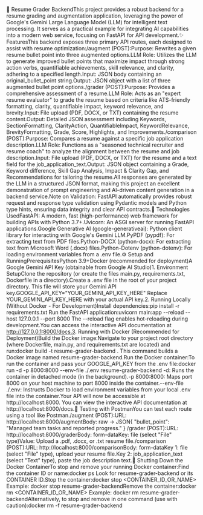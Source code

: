 📄 Resume Grader BackendThis project provides a robust backend for a resume grading and augmentation application, leveraging the power of Google's Gemini Large Language Model (LLM) for intelligent text processing. It serves as a practical example for integrating AI capabilities into a modern web service, focusing on FastAPI for API development.✨ FeaturesThis backend exposes three primary API routes, each designed to assist with resume optimization:/augment (POST):Purpose: Rewrites a given resume bullet point into three augmented options.LLM Role: Utilizes the LLM to generate improved bullet points that maximize impact through strong action verbs, quantifiable achievements, skill relevance, and clarity, adhering to a specified length.Input: JSON body containing an original_bullet_point string.Output: JSON object with a list of three augmented bullet point options./grader (POST):Purpose: Provides a comprehensive assessment of a resume.LLM Role: Acts as an "expert resume evaluator" to grade the resume based on criteria like ATS-friendly formatting, clarity, quantifiable impact, keyword relevance, and brevity.Input: File upload (PDF, DOCX, or TXT) containing the resume content.Output: Detailed JSON assessment including Keywords, SectionFormatting, ClarityAction, QuantifiableImpact, KeywordRelevance, BrevityFormatting, Grade, Score, Highlights, and Improvements./comparison (POST):Purpose: Compares a resume against a specific job application description.LLM Role: Functions as a "seasoned technical recruiter and resume coach" to analyze the alignment between the resume and job description.Input: File upload (PDF, DOCX, or TXT) for the resume and a text field for the job_application_text.Output: JSON object containing a Grade, Keyword difference, Skill Gap Analysis, Impact & Clarity Gap, and Recommendations for tailoring the resume.All responses are generated by the LLM in a structured JSON format, making this project an excellent demonstration of prompt engineering and AI-driven content generation in a backend service.Note on Validation: FastAPI automatically provides robust request and response type validation using Pydantic models and Python type hints, ensuring data integrity and clear API contracts.🚀 Technologies UsedFastAPI: A modern, fast (high-performance) web framework for building APIs with Python 3.7+.Uvicorn: An ASGI server for running FastAPI applications.Google Generative AI (google-generativeai): Python client library for interacting with Google's Gemini LLM.PyPDF (pypdf): For extracting text from PDF files.Python-DOCX (python-docx): For extracting text from Microsoft Word (.docx) files.Python-Dotenv (python-dotenv): For loading environment variables from a .env file.⚙️ Setup and RunningPrerequisitesPython 3.9+Docker (recommended for deployment)A Google Gemini API Key (obtainable from Google AI Studio)1. Environment SetupClone the repository (or create the files main.py, requirements.txt, Dockerfile in a directory).Create a .env file in the root of your project directory. This file will store your Gemini API key.GOOGLE_API_KEY="YOUR_GEMINI_API_KEY_HERE"
Replace YOUR_GEMINI_API_KEY_HERE with your actual API key.2. Running Locally (Without Docker - For Development)Install dependencies:pip install -r requirements.txt
Run the FastAPI application:uvicorn main:app --reload --host 127.0.0.1 --port 8000
The --reload flag enables hot-reloading during development.You can access the interactive API documentation at http://127.0.0.1:8000/docs.3. Running with Docker (Recommended for Deployment)Build the Docker image:Navigate to your project root directory (where Dockerfile, main.py, and requirements.txt are located) and run:docker build -t resume-grader-backend .
This command builds a Docker image named resume-grader-backend.Run the Docker container:To run the container and pass your GOOGLE_API_KEY from the .env file:docker run -d -p 8000:8000 --env-file ./.env resume-grader-backend
-d: Runs the container in detached mode (in the background).-p 8000:8000: Maps port 8000 on your host machine to port 8000 inside the container.--env-file ./.env: Instructs Docker to load environment variables from your local .env file into the container.Your API will now be accessible at http://localhost:8000. You can view the interactive API documentation at http://localhost:8000/docs.🧪 Testing with PostmanYou can test each route using a tool like Postman./augment (POST):URL: http://localhost:8000/augmentBody: raw -> JSON{
"bullet_point": "Managed team tasks and reported progress."
}
/grader (POST):URL: http://localhost:8000/graderBody: form-dataKey: file (select "File" type)Value: Upload a .pdf, .docx, or .txt resume file./comparison (POST):URL: http://localhost:8000/comparisonBody: form-dataKey 1: file (select "File" type), upload your resume file.Key 2: job_application_text (select "Text" type), paste the job description text.🛑 Shutting Down the Docker ContainerTo stop and remove your running Docker container:Find the container ID or name:docker ps
Look for resume-grader-backend or its CONTAINER ID.Stop the container:docker stop <CONTAINER_ID_OR_NAME>
Example: docker stop resume-grader-backendRemove the container:docker rm <CONTAINER_ID_OR_NAME>
Example: docker rm resume-grader-backendAlternatively, to stop and remove in one command (use with caution):docker rm -f resume-grader-backend
